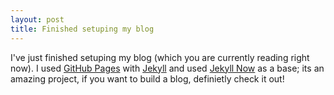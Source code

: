 ```yaml
---
layout: post
title: Finished setuping my blog
---
```


I've just finished setuping my blog (which you are currently reading right now).
I used [GitHub Pages](https://pages.github.com/) with [Jekyll](https://jekyllrb.com/) and used [Jekyll Now](https://github.com/barryclark/jekyll-now) as a base; its an amazing project, if you want to build a blog, definietly check it out!